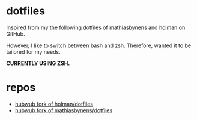 # dotfiles

Inspired from my the following dotfiles of [mathiasbynens](https://github.com/mathiasbynens/dotfiles) and [holman](https://github.com/holman/dotfiles) on GitHub.

However, I like to switch between bash and zsh. Therefore, wanted it to be tailored for my needs. 

**CURRENTLY USING ZSH.**

# repos

- [hubwub fork of holman/dotfiles](https://github.com/hubwub/holman-dotfiles)
- [hubwub fork of
    mathiasbynens/dotfiles](https://github.com/hubwub/mathiasbynens-dotfiles)
